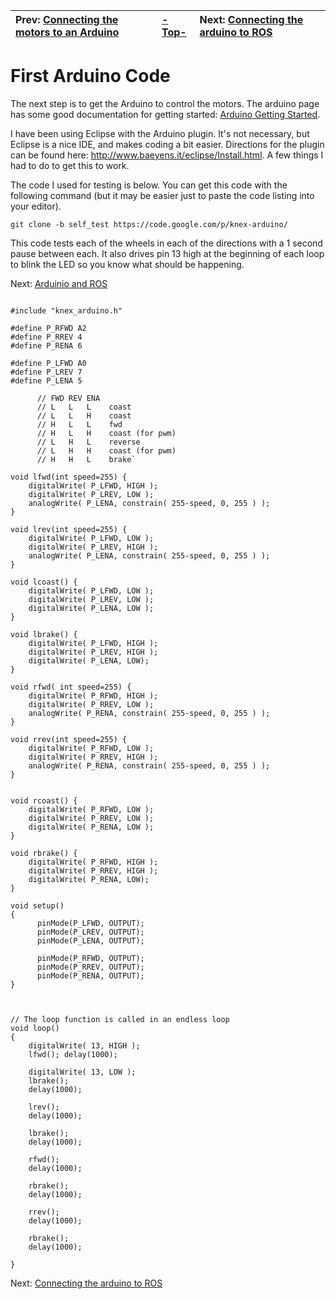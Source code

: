 | Prev:  [Connecting the motors to an Arduino](MotorsToArduino.md)| [-Top-](ProjectOverview.md) | Next:  [Connecting the arduino to ROS](ArduinoRos.md) |
|:----------------------------------------------------------------|:----------------------------|:------------------------------------------------------|

# First Arduino Code #

The next step is to get the Arduino to control the motors.  The arduino page has some good documentation for getting started: [Arduino Getting Started](http://arduino.cc/en/Guide/HomePage).

I have been using Eclipse with the Arduino plugin.  It's not necessary, but Eclipse is a nice IDE, and makes coding a bit easier.  Directions for the plugin can be found here: http://www.baeyens.it/eclipse/Install.html.  A few things I had to do to get this to work.

The code I used for testing is below.  You can get this code with the following command (but it may be easier just to paste the code listing into your editor).

```
git clone -b self_test https://code.google.com/p/knex-arduino/
```

This code tests each of the wheels in each of the directions with a 1 second pause between each.  It also drives pin 13 high at the beginning of each loop to blink the LED so you know what should be happening.



Next: [Arduinio and ROS](ArduinoRos.md)

```

#include "knex_arduino.h"

#define P_RFWD A2
#define P_RREV 4
#define P_RENA 6

#define P_LFWD A0
#define P_LREV 7
#define P_LENA 5

	  // FWD REV ENA
	  // L   L   L    coast
	  // L   L   H    coast
	  // H   L   L    fwd
	  // H   L   H    coast (for pwm)
	  // L   H   L    reverse
	  // L   H   H    coast (for pwm)
	  // H   H   L    brake`

void lfwd(int speed=255) {
	digitalWrite( P_LFWD, HIGH );
	digitalWrite( P_LREV, LOW );
	analogWrite( P_LENA, constrain( 255-speed, 0, 255 ) );
}

void lrev(int speed=255) {
	digitalWrite( P_LFWD, LOW );
	digitalWrite( P_LREV, HIGH );
	analogWrite( P_LENA, constrain( 255-speed, 0, 255 ) );
}

void lcoast() {
	digitalWrite( P_LFWD, LOW );
	digitalWrite( P_LREV, LOW );
	digitalWrite( P_LENA, LOW );
}

void lbrake() {
	digitalWrite( P_LFWD, HIGH );
	digitalWrite( P_LREV, HIGH );
	digitalWrite( P_LENA, LOW);
}

void rfwd( int speed=255) {
	digitalWrite( P_RFWD, HIGH );
	digitalWrite( P_RREV, LOW );
	analogWrite( P_RENA, constrain( 255-speed, 0, 255 ) );
}

void rrev(int speed=255) {
	digitalWrite( P_RFWD, LOW );
	digitalWrite( P_RREV, HIGH );
	analogWrite( P_RENA, constrain( 255-speed, 0, 255 ) );
}


void rcoast() {
	digitalWrite( P_RFWD, LOW );
	digitalWrite( P_RREV, LOW );
	digitalWrite( P_RENA, LOW );
}

void rbrake() {
	digitalWrite( P_RFWD, HIGH );
	digitalWrite( P_RREV, HIGH );
	digitalWrite( P_RENA, LOW);
}

void setup()
{
	  pinMode(P_LFWD, OUTPUT);
	  pinMode(P_LREV, OUTPUT);
	  pinMode(P_LENA, OUTPUT);

	  pinMode(P_RFWD, OUTPUT);
	  pinMode(P_RREV, OUTPUT);
	  pinMode(P_RENA, OUTPUT);
}



// The loop function is called in an endless loop
void loop()
{
	digitalWrite( 13, HIGH );
	lfwd();	delay(1000);

	digitalWrite( 13, LOW );
	lbrake();
	delay(1000);

	lrev();
	delay(1000);

	lbrake();
	delay(1000);

	rfwd();
	delay(1000);

	rbrake();
	delay(1000);

	rrev();
	delay(1000);

	rbrake();
	delay(1000);

}

```

Next:  [Connecting the arduino to ROS](ArduinoRos.md)